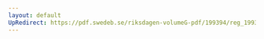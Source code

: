 ```yaml
---
layout: default
UpRedirect: https://pdf.swedeb.se/riksdagen-volumeG-pdf/199394/reg_199394_JuU/reg_199394_JuU_0019.pdf
---
```

